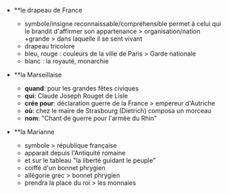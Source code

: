 
- **le drapeau de France
	- symbole/insigne reconnaissable/compréhensible permet à celui qui le brandit d'affirmer son appartenance > organisation/nation +grande > dans laquelle il se sent vivant
	- drapeau tricolore 
	- bleu, rouge : couleurs de la ville de Paris > Garde nationale
	- blanc : la royauté, monarchie

- **la Marseillaise
	- **quand**: pour les grandes fêtes civiques
	- **qui**: Claude Joseph Rouget de Lisle
	- **crée pour**: déclaration guerre de la France > empereur d'Autriche
	- **où**: chez le maire de Strasbourg (Dietrich) composa un morceau 
	- **nom**: "Chant de guerre pour l'armée du Rhin"

- **la Marianne
	- symbole > république française
	- apparait depuis l'Antiquité romaine
	- et sur le tableau "la liberté guidant le peuple"
	- coiffé d'un bonnet phrygien
	- allégorie grec > bonnet phrygien
	- prendra la place du roi > les monnaies

